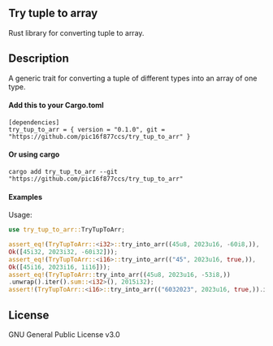 ## Try tuple to array
Rust library for converting tuple to array.

## Description
A generic trait for converting a tuple of different types into an array of one type.

#### Add this to your Cargo.toml
```rust,ignore
[dependencies]
try_tup_to_arr = { version = "0.1.0", git = "https://github.com/pic16f877ccs/try_tup_to_arr" }
```
#### Or using cargo
```rust,ignore
cargo add try_tup_to_arr --git "https://github.com/pic16f877ccs/try_tup_to_arr"
```
#### Examples
Usage:

```rust
use try_tup_to_arr::TryTupToArr;

assert_eq!(TryTupToArr::<i32>::try_into_arr((45u8, 2023u16, -60i8,)),
Ok([45i32, 2023i32, -60i32]));
assert_eq!(TryTupToArr::<i16>::try_into_arr(("45", 2023u16, true,)),
Ok([45i16, 2023i16, 1i16]));
assert_eq!(TryTupToArr::try_into_arr((45u8, 2023u16, -53i8,))
.unwrap().iter().sum::<i32>(), 2015i32);
assert!(TryTupToArr::<i16>::try_into_arr(("6032023", 2023u16, true,)).is_err());
```

## License
GNU General Public License v3.0
